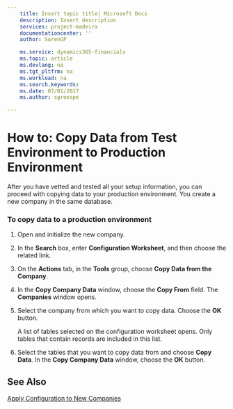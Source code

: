 ```yaml
---
    title: Insert topic title| Microsoft Docs
    description: Insert description
    services: project-madeira
    documentationcenter: ''
    author: SorenGP

    ms.service: dynamics365-financials
    ms.topic: article
    ms.devlang: na
    ms.tgt_pltfrm: na
    ms.workload: na
    ms.search.keywords:
    ms.date: 07/01/2017
    ms.author: sgroespe

---
```

# How to: Copy Data from Test Environment to Production Environment
After you have vetted and tested all your setup information, you can proceed with copying data to your production environment. You create a new company in the same database.  
  
### To copy data to a production environment  
  
1.  Open and initialize the new company.  
  
2.  In the **Search** box, enter **Configuration Worksheet**, and then choose the related link.  
  
3.  On the **Actions** tab, in the **Tools** group, choose **Copy Data from the Company**.  
  
4.  In the **Copy Company Data** window, choose the **Copy From** field. The **Companies** window opens.  
  
5.  Select the company from which you want to copy data. Choose the **OK** button.  
  
     A list of tables selected on the configuration worksheet opens. Only tables that contain records are included in this list.  
  
6.  Select the tables that you want to copy data from and choose **Copy Data**. In the **Copy Company Data** window, choose the **OK** button.  
  
## See Also  
 [Apply Configuration to New Companies](../apply-configuration-to-new-companies.md)